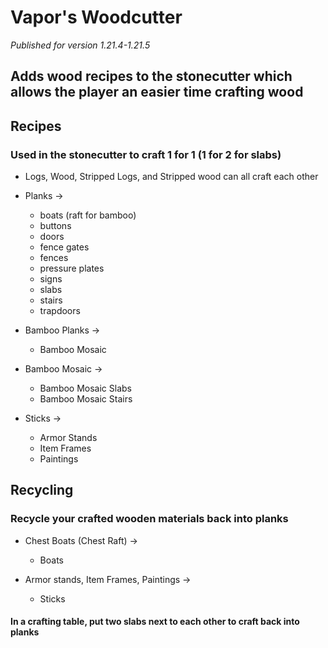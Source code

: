 # Vapor's Woodcutter

_Published for version 1.21.4-1.21.5_

## Adds wood recipes to the stonecutter which allows the player an easier time crafting wood

## Recipes

### Used in the stonecutter to craft 1 for 1 (1 for 2 for slabs)

- Logs, Wood, Stripped Logs, and Stripped wood can all craft each other

- Planks ->
	- boats (raft for bamboo)
	- buttons
	- doors
	- fence gates
	- fences
	- pressure plates
	- signs
	- slabs
	- stairs
	- trapdoors

- Bamboo Planks -> 
    - Bamboo Mosaic

- Bamboo Mosaic -> 
	- Bamboo Mosaic Slabs
	- Bamboo Mosaic Stairs

- Sticks ->
	- Armor Stands
	- Item Frames
	- Paintings

## Recycling

### Recycle your crafted wooden materials back into planks

- Chest Boats (Chest Raft) ->
	- Boats

- Armor stands, Item Frames, Paintings ->
	- Sticks

#### In a crafting table, put two slabs next to each other to craft back into planks